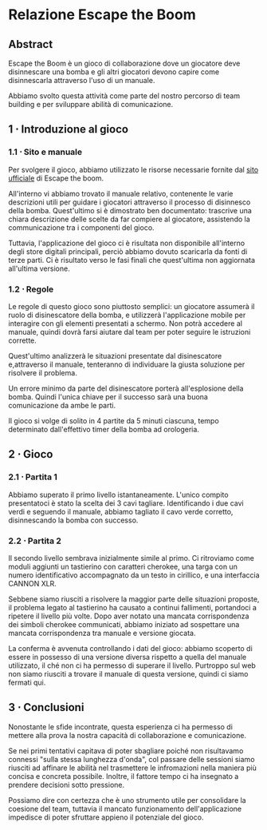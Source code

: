 <!---
Date: 23-10-2023
Informatica, Università di Bologna
Igegneria del software AA 2023-2024

Team: 
    - Petru Marcel Marincas
    - Davide Donati
    - Giuseppe Forciniti
    - Saad Farqad Medhat
    - Rafid Fardeen Hoque
    - Vlad Alexandru Stefanuca
-->


# Relazione Escape the Boom

## Abstract

Escape the Boom è un gioco di collaborazione dove un giocatore deve disinnescare una bomba e gli altri giocatori devono capire come disinnescarla attraverso l'uso di un manuale.

Abbiamo svolto questa attività come parte del nostro percorso di team building e per sviluppare abilità di comunicazione.

## 1 ⋅ Introduzione al gioco

### 1.1 ⋅ Sito e manuale

Per svolgere il gioco, abbiamo utilizzato le risorse necessarie fornite dal [sito ufficiale](https://escape-the-boom.com/) di Escape the boom. 

All'interno vi abbiamo trovato il manuale relativo, contenente le varie descrizioni utili per guidare i giocatori attraverso il processo di  disinnesco della bomba. Quest'ultimo si è dimostrato ben documentato: trascrive una chiara descrizione delle scelte da far compiere al giocatore, assistendo la communicazione tra i componenti del gioco.

Tuttavia, l'applicazione del gioco ci è risultata non disponibile all'interno degli store digitali principali, perciò abbiamo dovuto scaricarla da fonti di terze parti. Ci è risultato verso le fasi finali che quest'ultima non aggiornata all'ultima versione.

### 1.2 ⋅ Regole

Le regole di questo gioco sono piuttosto semplici: un giocatore assumerà il ruolo di disinescatore della bomba, e utilizzerà l'applicazione mobile per interagire con gli elementi presentati a schermo. Non potrà accedere al manuale, quindi dovrà farsi aiutare dal team per poter seguire le istruzioni corrette.

Quest'ultimo analizzerà le situazioni presentate dal disinescatore e,attraverso il manuale, tenteranno di individuare la giusta soluzione per risolvere il problema. 

Un errore minimo da parte del disinescatore porterà all'esplosione della bomba. Quindi l'unica chiave per il successo sarà una buona comunicazione da ambe le parti.

Il gioco si volge di solito in 4 partite da 5 minuti ciascuna, tempo determinato dall'effettivo timer della bomba ad orologeria.


## 2 ⋅ Gioco

### 2.1 ⋅ Partita 1


Abbiamo superato il primo livello istantaneamente. L'unico compito presentatoci è stato la scelta dei 3 cavi tagliare. Identificando i due cavi verdi e seguendo il manuale, abbiamo tagliato il cavo verde corretto, disinnescando la bomba con successo.

### 2.2 ⋅ Partita 2

Il secondo livello sembrava inizialmente simile al primo. Ci ritroviamo come moduli aggiunti un tastierino con caratteri cherokee, una targa con un numero identificativo accompagnato da un testo in cirillico, e una interfaccia CANNON XLR. 

Sebbene siamo riusciti a risolvere la maggior parte delle situazioni proposte, il problema legato al tastierino ha causato a continui fallimenti, portandoci a ripetere il livello più volte. Dopo aver notato una mancata corrispondenza dei simboli cherokee communicati, abbiamo iniziato ad sospettare una mancata corrispondenza tra manuale e versione giocata.

La conferma è avvenuta controllando i dati del gioco: abbiamo scoperto di essere in possesso di una versione diversa rispetto a quella del manuale utilizzato, il ché non ci ha permesso di superare il livello. Purtroppo sul web non siamo riusciti a trovare il manuale di questa versione, quindi ci siamo fermati qui.

## 3 ⋅ Conclusioni

Nonostante le sfide incontrate, questa esperienza ci ha permesso di mettere alla prova la nostra capacità di collaborazione e comunicazione. 

Se nei primi tentativi capitava di poter sbagliare poiché non risultavamo connessi "sulla stessa lunghezza d'onda", col passare delle sessioni siamo riusciti ad affinare le abilità nel trasmettere le infromazioni nella maniera più concisa e concreta possibile.  Inoltre, il fattore tempo ci ha insegnato a prendere decisioni sotto pressione. 

Possiamo dire con certezza che è uno strumento utile per consolidare la coesione del team, tuttavia il mancato funzionamento dell'applicazione impedisce di poter sfruttare appieno il potenziale del gioco.